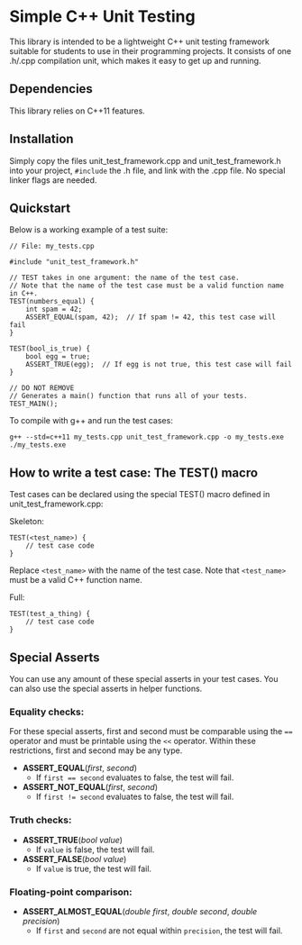 # Simple C++ Unit Testing

This library is intended to be a lightweight C++ unit testing framework suitable for students to use in their programming projects. It consists of one .h/.cpp compilation unit, which makes it easy to get up and running.

## Dependencies
This library relies on C++11 features.

## Installation
Simply copy the files unit_test_framework.cpp and unit_test_framework.h into your project, `#include` the .h file, and link with the .cpp file. No special linker flags are needed.

## Quickstart
Below is a working example of a test suite:
```
// File: my_tests.cpp

#include "unit_test_framework.h"

// TEST takes in one argument: the name of the test case.
// Note that the name of the test case must be a valid function name in C++.
TEST(numbers_equal) {
    int spam = 42;
    ASSERT_EQUAL(spam, 42);  // If spam != 42, this test case will fail
}

TEST(bool_is_true) {
    bool egg = true;
    ASSERT_TRUE(egg);  // If egg is not true, this test case will fail
}

// DO NOT REMOVE
// Generates a main() function that runs all of your tests. 
TEST_MAIN();  
```

To compile with g++ and run the test cases:
```
g++ --std=c++11 my_tests.cpp unit_test_framework.cpp -o my_tests.exe
./my_tests.exe
```

## How to write a test case: The TEST() macro
Test cases can be declared using the special TEST() macro defined in unit_test_framework.cpp:

Skeleton:
```
TEST(<test_name>) {
    // test case code
}
```
Replace `<test_name>` with the name of the test case. Note that `<test_name>` must be a valid C++ function name.

Full:
```
TEST(test_a_thing) {
    // test case code
}
```

## Special Asserts
You can use any amount of these special asserts in your test cases. You can also use the special asserts in helper functions.

### Equality checks:
For these special asserts, first and second must be comparable using the `==` operator and must be printable using the `<<` operator. Within these restrictions, first and second may be any type.


* **ASSERT_EQUAL**(*first*, *second*)
    * If `first == second` evaluates to false, the test will fail.
* **ASSERT_NOT_EQUAL**(*first*, *second*)
    * If `first != second` evaluates to false, the test will fail.

### Truth checks:
* **ASSERT_TRUE**(*bool value*)
    * If `value` is false, the test will fail.
* **ASSERT_FALSE**(*bool value*)
    * If `value` is true, the test will fail.

### Floating-point comparison:
* **ASSERT_ALMOST_EQUAL**(*double first*, *double second*, *double precision*)
    * If `first` and `second` are not equal within `precision`, the test will fail.
